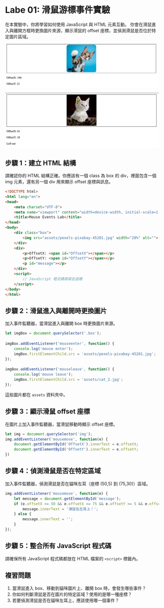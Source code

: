 # Labe 01: 滑鼠游標事件實驗
 

在本實驗中，你將學習如何使用 JavaScript 與 HTML 元素互動。
你會在滑鼠進入與離開方框時更換圖片來源，顯示滑鼠的 offset 座標，並偵測滑鼠是否位於特定圖片區域。

![](img/24-Dec-15-14-59-38.png)

![](img/24-Dec-15-14-59-48.png)

## 步驟 1：建立 HTML 結構

請確認你的 HTML 結構正確。你應該有一個 class 為 box 的 div，裡面包含一個 img 元素，還有另一個 div 用來顯示 offset 座標與訊息。

```html
<!DOCTYPE html>
<html lang="en">
<head>
    <meta charset="UTF-8">
    <meta name="viewport" content="width=device-width, initial-scale=1.0">
    <title>Mouse Events Lab</title>
</head>
<body>
    <div class="box">
        <img src="assets/pexels-pixabay-45201.jpg" width="20%" alt="">
    </div>
    <div>
        <p>OffsetX: <span id="OffsetX"></span></p>
        <p>OffsetY: <span id="OffsetY"></span></p>
        <p id="message"></p>
    </div>
    <script>
        // JavaScript 程式碼將寫在這裡
    </script>
</body>
</html>
```

## 步驟 2：滑鼠進入與離開時更換圖片

加入事件監聽器，當滑鼠進入與離開 box 時更換圖片來源。

```js
let imgBox = document.querySelector('.box');

imgBox.addEventListener('mouseenter', function() {
    console.log('mouse enter');
    imgBox.firstElementChild.src = 'assets/pexels-pixabay-45201.jpg';
});

imgBox.addEventListener('mouseleave', function() {
    console.log('mouse leave');
    imgBox.firstElementChild.src = 'assets/cat_2.jpg';
});
```
這些圖片都在 `assets` 資料夾中。

## 步驟 3：顯示滑鼠 offset 座標

在圖片上加入事件監聽器，當滑鼠移動時顯示 offset 座標。

```js
let img = document.querySelector('img');
img.addEventListener('mousemove', function(e) {
    document.getElementById('OffsetX').innerText = e.offsetX;
    document.getElementById('OffsetY').innerText = e.offsetY;
})
```

## 步驟 4：偵測滑鼠是否在特定區域

加入事件監聽器，偵測滑鼠是否在貓咪左耳（座標 (50,5) 到 (75,30)）區域。

```js
img.addEventListener('mousemove', function(e) {
    let message = document.getElementById('message');
    if (e.offsetX >= 50 && e.offsetX <= 75 && e.offsetY >= 5 && e.offsetY <= 30) {
        message.innerText = '滑鼠在左耳上！';
    } else {
        message.innerText = '';
    }
});
```

## 步驟 5：整合所有 JavaScript 程式碼

請確保所有 JavaScript 程式碼都放在 HTML 檔案的 `<script>` 標籤內。

## 複習問題

1. 當滑鼠進入 box、移動到貓咪圖片上、離開 box 時，會發生哪些事件？
2. 你如何判斷滑鼠是否在圖片的特定區域？使用的是哪一種座標？
3. 若要偵測滑鼠是否在貓咪左耳上，應該使用哪一個事件？
